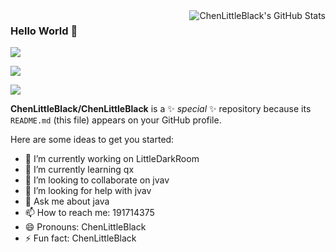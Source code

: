 <img alt="ChenLittleBlack's GitHub Stats" align="right" src="https://github-readme-stats.vercel.app/api?username=ChenLittleBlack&show_icons=true&icon_color=CE1D2D&text_color=718096&bg_color=ffffff&hide_title=true" />


### Hello World 👋

[![](https://img.shields.io/badge/@ChenLittleBlack-1a6c81?style=flat&logo=java&logoColor=1a6c81&label=Java&colorA=ffffff)](https://www.java.com/)

[![](https://img.shields.io/badge/@ChenLittleBlack-41b883?style=flat&logo=vuedotjs&logoColor=41b883&label=Vue&colorA=ffffff)](https://cn.vuejs.org/)


![](http://antzuhl.cn:4000/get/@ChenLittleBlack.readme)

**ChenLittleBlack/ChenLittleBlack** is a ✨ _special_ ✨ repository because its `README.md` (this file) appears on your GitHub profile.

Here are some ideas to get you started:

- 🔭 I’m currently working on LittleDarkRoom
- 🌱 I’m currently learning qx
- 👯 I’m looking to collaborate on jvav
- 🤔 I’m looking for help with jvav
- 💬 Ask me about java
- 📫 How to reach me: 191714375
- 😄 Pronouns: ChenLittleBlack
- ⚡ Fun fact: ChenLittleBlack
